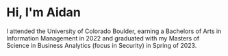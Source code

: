 # Hi, I'm Aidan

I attended the University of Colorado Boulder, earning a Bachelors of Arts in Information Management in 2022 and graduated with my Masters of Science in Business Analytics (focus in Security) in Spring of 2023.




